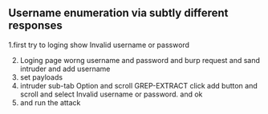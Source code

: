 ## Username enumeration via subtly different responses

1.first try to loging show Invalid username or password 

2. Loging page worng username and password and burp request and sand intruder and add username 
3. set payloads
4. intruder sub-tab Option and scroll GREP-EXTRACT click add button and scroll and select Invalid username or password. and ok
5. and run the attack
